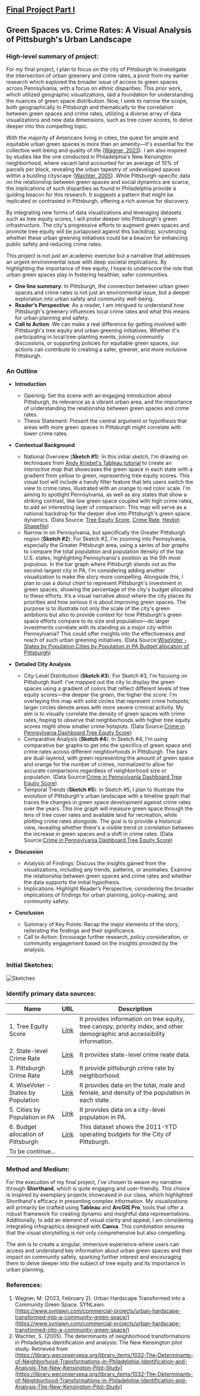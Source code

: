 ## [Final Project Part I](README.md)

## Green Spaces vs. Crime Rates: A Visual Analysis of Pittsburgh's Urban Landscape

### High-level summary of project:

For my final project, I plan to focus on the city of Pittsburgh to investigate the intersection of urban greenery and crime rates, a pivot from my earlier research which explored the broader issue of access to green spaces across Pennsylvania, with a focus on ethnic disparities. This prior work, which utilized geographic visualizations, laid a foundation for understanding the nuances of green space distribution. Now, I seek to narrow the scope, both geographically to Pittsburgh and thematically to the correlation between green spaces and crime rates, utilizing a diverse array of data visualizations and new data dimensions, such as tree cover scores, to delve deeper into this compelling topic.

With the majority of Americans living in cities, the quest for ample and equitable urban green spaces is more than an amenity—it's essential for the collective well-being and quality of life ([Wagner, 2023](https://www.synlawn.com/commercial-projects/urban-hardscape-transformed-into-a-community-green-space/)). I am also inspired by studies like the one conducted in Philadelphia's New Kensington neighborhood, where vacant land accounted for an average of 10% of parcels per block, revealing the urban tapestry of undeveloped spaces within a bustling cityscape ([Wachter, 2005](https://library.weconservepa.org/library_items/1032-The-Determinants-of-Neighborhood-Transformations-in-Philadelphia-Identification-and-Analysis-The-New-Kensington-Pilot-Study)). While Pittsburgh-specific data on the relationship between green spaces and social dynamics are scarce, the implications of such disparities as found in Philadelphia provide a guiding beacon for this research. It suggests a pattern that might be replicated or contrasted in Pittsburgh, offering a rich avenue for discovery.

By integrating new forms of data visualizations and leveraging datasets such as tree equity scores, I will probe deeper into Pittsburgh's green infrastructure. The city's progressive efforts to augment green spaces and promote tree equity will be juxtaposed against this backdrop, scrutinizing whether these urban greening initiatives could be a beacon for enhancing public safety and reducing crime rates.

This project is not just an academic exercise but a narrative that addresses an urgent environmental issue with deep societal implications. By highlighting the importance of tree equity, I hope to underscore the role that urban green spaces play in fostering healthier, safer communities.

 - **One line summary**: In Pittsburgh, the connection between urban green spaces and crime rates is not just an environmental issue, but a deeper exploration into urban safety and community well-being.
 - **Reader’s Perspective**: As a reader, I am intrigued to understand how Pittsburgh's greenery influences local crime rates and what this means for urban planning and safety.
 - **Call to Action**: We can make a real difference by getting involved with Pittsburgh's tree equity and urban greening initiatives. Whether it's participating in local tree-planting events, joining community discussions, or supporting policies for equitable green spaces, our actions can contribute to creating a safer, greener, and more inclusive Pittsburgh.

### An Outline
- **Introduction**
  - Opening: Set the scene with an engaging introduction about Pittsburgh, its relevance as a vibrant urban area, and the importance of understanding the relationship between green spaces and crime rates.
  - Thesis Statement: Present the central argument or hypothesis that areas with more green spaces in Pittsburgh might correlate with lower crime rates.

- **Contextual Background**
  - National Overview (**Sketch #1**): In this initial sketch, I'm drawing on techniques from [Andy Kriebel's Tableau tutorial](https://www.youtube.com/watch?v=uBivjyfk0Sg) to create an *interactive map* that showcases the green space in each state with a gradient from yellow to green, representing tree equity scores. This visual tool will include a handy filter feature that lets users switch the view to crime rates, illustrated with an orange to red color scale. I'm aiming to spotlight Pennsylvania, as well as any states that show a striking contrast, like low green space coupled with high crime rates, to add an interesting layer of comparison. This map will serve as a national backdrop for the deeper dive into Pittsburgh's green space dynamics. (Data Source: [Tree Equity Score](https://www.treeequityscore.org/methodology#3.69/38.45/-100.76), [Crime Rate](https://worldpopulationreview.com/state-rankings/crime-rate-by-state), [Hexbin Shapefile](https://vizpainter.com/hex-map-spatial-file/))
  - Narrow in on Pennsylvania, but specifically the Greater Pittsburgh region (**Sketch #2**): For Sketch #2, I'm zooming into Pennsylvania, especially the Greater Pittsburgh area, using a series of *bar graphs* to compare the total population and population density of the top U.S. states, highlighting Pennsylvania's position as the 5th most populous. In the bar graph where Pittsburgh stands out as the second-largest city in PA, I'm considering adding another visualization to make the story more compelling. Alongside this, I plan to use a *donut chart* to represent Pittsburgh's investment in green spaces, showing the percentage of the city's budget allocated to these efforts. It’s a visual narrative about where the city places its priorities and how serious it is about improving green spaces. The purpose is to illustrate not only the scale of the city's green ambitions but also to provide context for how Pittsburgh's green space efforts compare to its size and population—do larger investments correlate with its standing as a major city within Pennsylvania? This could offer insights into the effectiveness and reach of such urban greening initiatives. (Data Source:[WiseVoter - States by Population](https://wisevoter.com/state-rankings/states-by-population/),[Cities by Population in PA](https://worldpopulationreview.com/states/cities/pennsylvania),[Budget allocation of Pittsburgh](https://data.wprdc.org/tr/dataset/city-pittsburgh-operating-budget))

- **Detailed City Analysis**
  - City-Level Distribution (**Sketch #3**): For Sketch #3, I'm focusing on Pittsburgh itself. I've mapped out the city to display the green spaces using a gradient of colors that reflect different levels of tree equity scores—the deeper the green, the higher the score. I'm overlaying this map with solid circles that represent crime hotspots; larger circles denote areas with more severe criminal activity. My aim is to visually correlate the density of green spaces with crime rates, hoping to observe that neighborhoods with higher tree equity scores might show smaller crime hotspots. (Data Source:[Crime in Pennsylvania Dashboard](https://www.ucr.pa.gov/PAUCRSPUBLIC/Home/Index),[Tree Equity Score](https://www.treeequityscore.org/methodology#3.69/38.45/-100.76))
  - Comparative Analysis (**Sketch #4**): In Sketch #4, I'm using comparative bar graphs to get into the specifics of green space and crime rates across different neighborhoods in Pittsburgh. The bars are dual-layered, with green representing the amount of green space and orange for the number of crimes, normalized to allow for accurate comparisons regardless of neighborhood size or population. (Data Source:[Crime in Pennsylvania Dashboard](https://www.ucr.pa.gov/PAUCRSPUBLIC/Home/Index),[Tree Equity Score](https://www.treeequityscore.org/methodology#3.69/38.45/-100.76))
  - Temporal Trends (**Sketch #5**): In Sketch #5, I plan to illustrate the evolution of Pittsburgh's urban landscape with a timeline graph that traces the changes in green space development against crime rates over the years. This line graph will measure green space through the lens of tree cover rates and available land for recreation, while plotting crime rates alongside. The goal is to provide a historical view, revealing whether there's a visible trend or correlation between the increase in green spaces and a shift in crime rates. (Data Source:[Crime in Pennsylvania Dashboard](https://www.ucr.pa.gov/PAUCRSPUBLIC/Home/Index),[Tree Equity Score](https://www.treeequityscore.org/methodology#3.69/38.45/-100.76))

- **Discussion**
  - Analysis of Findings: Discuss the insights gained from the visualizations, including any trends, patterns, or anomalies. Examine the relationship between green spaces and crime rates and whether the data supports the initial hypothesis.
  - Implications: Highlight Reader’s Perspective, considering the broader implications of findings for urban planning, policy-making, and community safety.

- **Conclusion**
  - Summary of Key Points: Recap the major elements of the story, reiterating the findings and their significance.
  - Call to Action: Encourage further research, policy consideration, or community engagement based on the insights provided by the analysis.

### Initial Sketches:
![Sketches](project_part1_sketches.jpg)

### Identify primary data sources:
| Name                                 | URL                                                                          | Description |
|--------------------------------------|------------------------------------------------------------------------------|-------------|
| 1. Tree Equity Score                 | [Link](https://www.treeequityscore.org/methodology#3.69/38.45/-100.76)       | It provides information on tree equity, tree canopy, priority index, and other demographic and accessibility information.             |
| 2. State-level Crime Rate            |  [Link](https://worldpopulationreview.com/state-rankings/crime-rate-by-state)|    It provides state-level crime reate data.         |
| 3. Pittsburgh Crime Rate             | [Link](https://www.ucr.pa.gov/PAUCRSPUBLIC/Home/Index)                       |   It provide pittsburgh crime rate by neighborhood.          |
| 4. WiseVoter - States by Population  | [Link](https://wisevoter.com/state-rankings/states-by-population/)           | It provides data on the total, male and female, and density of the population in each state.  |
| 5. Cities by Population in PA        | [Link](https://worldpopulationreview.com/states/cities/pennsylvania)         | It provides data on a city-level population in PA. |
| 6. Budget allocation of Pittsburgh   | [Link](https://data.wprdc.org/tr/dataset/city-pittsburgh-operating-budget)   | This dataset shows the 2011-YTD operating budgets for the City of Pittsburgh.  |
| To be continue...                    |                                                                              |   |
### Method and Medium:
For the execution of my final project, I've chosen to weave my narrative through **Shorthand**, which is quite engaging and user-friendly. This choice is inspired by exemplary projects showcased in our class, which highlighted Shorthand's efficacy in presenting complex information. My visualizations will primarily be crafted using **Tableau** and **ArcGIS Pro**, tools that offer a robust framework for creating dynamic and insightful data representations. Additionally, to add an element of visual clarity and appeal, I am considering integrating infographics designed with **Canva**. This combination ensures that the visual storytelling is not only comprehensive but also compelling.

The aim is to create a singular, immersive experience where users can access and understand key information about urban green spaces and their impact on community safety, sparking further interest and encouraging them to delve deeper into the subject of tree equity and its importance in urban planning.
### References:
1. Wagner, M. (2023, February 2). Urban Hardscape Transformed into a Community Green Space. SYNLawn. [https://www.synlawn.com/commercial-projects/urban-hardscape-transformed-into-a-community-green-space/](https://www.synlawn.com/commercial-projects/urban-hardscape-transformed-into-a-community-green-space/)
2. Wachter, S. (2005). The determinants of neighborhood transformations in Philadelphia identification and analysis: The New Kensington pilot study. Retrieved from [https://library.weconservepa.org/library_items/1032-The-Determinants-of-Neighborhood-Transformations-in-Philadelphia-Identification-and-Analysis-The-New-Kensington-Pilot-Study](https://library.weconservepa.org/library_items/1032-The-Determinants-of-Neighborhood-Transformations-in-Philadelphia-Identification-and-Analysis-The-New-Kensington-Pilot-Study)
